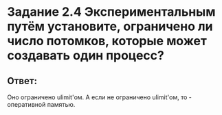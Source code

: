 # Задание 2.4 Экспериментальным путём установите, ограничено ли число потомков, которые может создавать один процесс?

## Ответ:

Оно ограничено ulimit'ом. А если не ограничено ulimit'ом, то - оперативной памятью.
